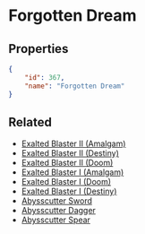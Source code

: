 # Forgotten Dream

<no description available>

## Properties

```json
{
    "id": 367,
    "name": "Forgotten Dream"
}
```

## Related

- [Exalted Blaster II (Amalgam)](../items/20943-exalted-blaster-ii-amalgam.md)
- [Exalted Blaster II (Destiny)](../items/20945-exalted-blaster-ii-destiny.md)
- [Exalted Blaster II (Doom)](../items/20947-exalted-blaster-ii-doom.md)
- [Exalted Blaster I (Amalgam)](../items/20942-exalted-blaster-i-amalgam.md)
- [Exalted Blaster I (Doom)](../items/20946-exalted-blaster-i-doom.md)
- [Exalted Blaster I (Destiny)](../items/20944-exalted-blaster-i-destiny.md)
- [Abysscutter Sword](../items/20949-abysscutter-sword.md)
- [Abysscutter Dagger](../items/20950-abysscutter-dagger.md)
- [Abysscutter Spear](../items/20951-abysscutter-spear.md)

